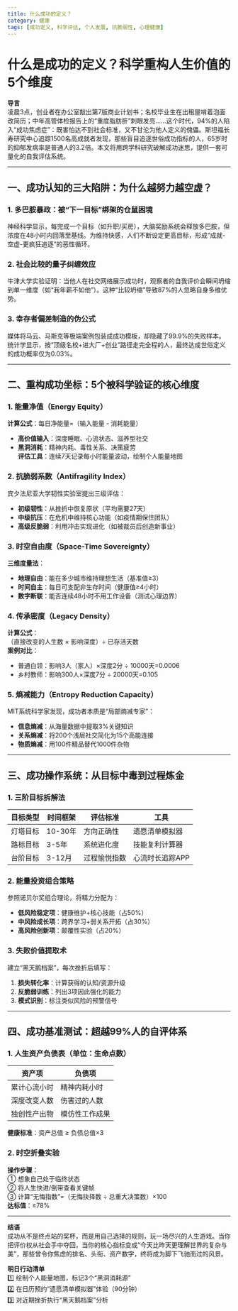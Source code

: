 ```yaml
---
title: 什么成功的定义？
category: 健康
tags: [成功定义, 科学评估, 个人发展, 抗脆弱性, 心理健康]
---
```

# 什么是成功的定义？科学重构人生价值的5个维度  

**导言**  
凌晨3点，创业者在办公室敲出第7版商业计划书；名校毕业生在出租屋啃着泡面改简历；中年高管体检报告上的“重度脂肪肝”刺眼发亮……这个时代，94%的人陷入“成功焦虑症”：既害怕达不到社会标准，又不甘沦为他人定义的傀儡。斯坦福长寿研究中心追踪1500名高成就者发现，那些盲目追逐世俗成功指标的人，65岁时的抑郁发病率是普通人的3.2倍。本文将用跨学科研究破解成功迷思，提供一套可量化的自我评估系统。  

---

## 一、成功认知的三大陷阱：为什么越努力越空虚？  

### 1. 多巴胺暴政：被“下一目标”绑架的仓鼠困境  
神经科学显示，每完成一个目标（如升职/买房），大脑奖励系统会释放多巴胺，但浓度在48小时内回落至基线。为维持快感，人们不断设定更高目标，形成“成就-空虚-更疯狂追逐”的恶性循环。  

### 2. 社会比较的量子纠缠效应  
牛津大学实验证明：当他人在社交网络展示成功时，观察者的自我评价会瞬间坍缩到单一维度（如“我年薪不如他”）。这种“比较坍缩”导致87%的人忽略自身多维优势。  

### 3. 幸存者偏差制造的伪公式  
媒体将马云、马斯克等极端案例包装成成功模板，却隐藏了99.9%的失败样本。统计学显示，按“顶级名校+进大厂+创业”路径走完全程的人，最终达成世俗定义的成功概率仅为0.03%。  

---

## 二、重构成功坐标：5个被科学验证的核心维度  

### 1. 能量净值（Energy Equity）  
**计算公式**：每日净能量=（输入能量 - 消耗能量）  
- **高价值输入**：深度睡眠、心流状态、滋养型社交  
- **黑洞消耗**：精神内耗、毒性关系、决策疲劳  
**评估工具**：连续7天记录每小时能量波动，绘制个人能量地图  

### 2. 抗脆弱系数（Antifragility Index）  
宾夕法尼亚大学韧性实验室提出三级评估：  
- **初级韧性**：从挫折中恢复原状（平均需要27天）  
- **中级抗压**：在危机中维持核心功能（如疫情期保住团队）  
- **高级反脆弱**：利用冲击实现进化（如被裁员后创造新事业）  

### 3. 时空自由度（Space-Time Sovereignty）  
**三维度量法**：  
- **地理自由**：能在多少城市维持理想生活（基准值≥3）  
- **时间自主**：每日可支配非生存时间（健康值≥4小时）  
- **数字断联**：能否连续48小时不用工作设备（测试心理边界）  

### 4. 传承密度（Legacy Density）  
**计算公式**：  
（直接改变的人生数 × 影响深度）÷ 已存活天数  
**案例对比**：  
- 普通白领：影响3人（家人）×深度2分 ÷ 10000天=0.0006  
- 乡村教师：影响300人×深度7分 ÷ 20000天=0.105  

### 5. 熵减能力（Entropy Reduction Capacity）  
MIT系统科学家发现，成功者本质是“局部熵减专家”：  
- **信息熵减**：从海量数据中提取3%关键知识  
- **关系熵减**：将200个浅层社交简化为15个高能连接  
- **物质熵减**：用100件精品替代1000件杂物  

---

## 三、成功操作系统：从目标中毒到过程炼金  

### 1. 三阶目标拆解法  
| 目标类型 | 时间框架 | 评估标准         | 工具              |  
|----------|----------|------------------|-------------------|  
| 灯塔目标 | 10-30年  | 方向正确性       | 遗愿清单模拟器    |  
| 路标目标 | 3-5年    | 系统进化度       | 技能复利计算器    |  
| 台阶目标 | 3-12月   | 过程愉悦指数     | 心流时长追踪APP   |  

### 2. 能量投资组合策略  
参照诺贝尔奖组合理论，将精力分配为：  
- **低风险稳定项**：健康维护+核心技能（占50%）  
- **中风险成长项**：跨界学习+弱关系开拓（占30%）  
- **高风险创新项**：颠覆性实验（占20%）  

### 3. 失败价值提取术  
建立“黑天鹅档案”，每次挫折后填写：  
1. **损失转化率**：计算获得的认知/资源升级  
2. **反脆弱训练**：列出3项因此强化的能力  
3. **模式识别**：标注类似风险的预警信号  

---

## 四、成功基准测试：超越99%人的自评体系  

### 1. 人生资产负债表（单位：生命点数）  
| 资产项         | 负债项         |  
|----------------|----------------|  
| 累计心流小时   | 精神内耗小时   |  
| 深度改变人数   | 伤害过的人数   |  
| 独创性产出物   | 模仿性工作成果 |  

**健康标准**：资产总值 ≥ 负债总值×3  

### 2. 时空折叠实验  
**操作步骤**：  
① 想象自己处于临终状态  
② 将人生快进/倒带查看关键帧  
③ 计算“无悔指数”=（无悔抉择数 ÷ 总重大决策数）×100  
**达标值**：≥78%  

---

**结语**  
成功从不是终点站的奖杯，而是用自己选择的规则，玩一场尽兴的人生游戏。当你把评价权从社会手中夺回，当你的核心指标变成“今天比昨天更理解世界的复杂与美”，那些曾令你焦虑的排名、头衔、资产数字，终将成为脚下飞驰而过的风景。  

**明日行动清单**  
1️⃣ 绘制个人能量地图，标记3个“黑洞消耗源”  
2️⃣ 在日历预约“遗愿清单模拟器”体验（90分钟）  
3️⃣ 对近期挫折执行“黑天鹅档案”分析